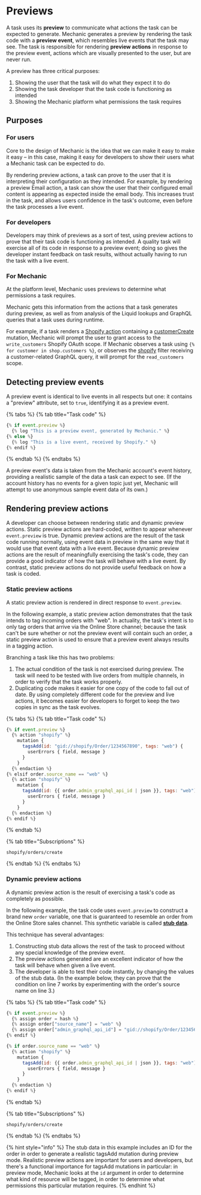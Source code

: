 # Previews

A task uses its **preview** to communicate what actions the task can be expected to generate. Mechanic generates a preview by rendering the task code with a **preview event**, which resembles live events that the task may see. The task is responsible for rendering **preview actions** in response to the preview event, actions which are visually presented to the user, but are never run.

A preview has three critical purposes:

1. Showing the user that the task will do what they expect it to do
2. Showing the task developer that the task code is functioning as intended
3. Showing the Mechanic platform what permissions the task requires

## Purposes

### For users

Core to the design of Mechanic is the idea that we can make it easy to make it easy – in this case, making it easy for developers to show their users what a Mechanic task can be expected to do.

By rendering preview actions, a task can prove to the user that it is interpreting their configuration as they intended. For example, by rendering a preview Email action, a task can show the user that their configured email content is appearing as expected inside the email body. This increases trust in the task, and allows users confidence in the task's outcome, even before the task processes a live event.

### For developers

Developers may think of previews as a sort of test, using preview actions to prove that their task code is functioning as intended. A quality task will exercise all of its code in response to a preview event; doing so gives the developer instant feedback on task results, without actually having to run the task with a live event.

### For Mechanic

At the platform level, Mechanic uses previews to determine what permissions a task requires.

Mechanic gets this information from the actions that a task generates during preview, as well as from analysis of the Liquid lookups and GraphQL queries that a task uses during runtime.

For example, if a task renders a [Shopify action](../../actions/action-types/shopify.md) containing a [customerCreate](https://shopify.dev/docs/admin-api/graphql/reference/customers/customercreate) mutation, Mechanic will prompt the user to grant access to the `write_customers` Shopify OAuth scope. If Mechanic observes a task using `{% for customer in shop.customers %}`, or observes the [shopify](../../../liquid/filters/shopify.md) filter receiving a customer-related GraphQL query, it will prompt for the `read_customers` scope.

## Detecting preview events

A preview event is identical to live events in all respects but one: it contains a "preview" attribute, set to `true`, identifying it as a preview event.

{% tabs %}
{% tab title="Task code" %}
```javascript
{% if event.preview %}
  {% log "This is a preview event, generated by Mechanic." %}
{% else %}
  {% log "This is a live event, received by Shopify." %}
{% endif %}
```
{% endtab %}
{% endtabs %}

A preview event's data is taken from the Mechanic account's event history, providing a realistic sample of the data a task can expect to see. \(If the account history has no events for a given topic just yet, Mechanic will attempt to use anonymous sample event data of its own.\)

## Rendering preview actions

A developer can choose between rendering static and dynamic preview actions. Static preview actions are hard-coded, written to appear whenever `event.preview` is true. Dynamic preview actions are the result of the task code running normally, using event data in preview in the same way that it would use that event data with a live event. Because dynamic preview actions are the result of meaningfully exercising the task's code, they can provide a good indicator of how the task will behave with a live event. By contrast, static preview actions do not provide useful feedback on how a task is coded.

### Static preview actions

A static preview action is rendered in direct response to `event.preview`.

In the following example, a static preview action demonstrates that the task intends to tag incoming orders with "web". In actuality, the task's intent is to only tag orders that arrive via the Online Store channel; because the task can't be sure whether or not the preview event will contain such an order, a static preview action is used to ensure that a preview event always results in a tagging action.

Branching a task like this has two problems:

1. The actual condition of the task is not exercised during preview. The task will need to be tested with live orders from multiple channels, in order to verify that the task works properly.
2. Duplicating code makes it easier for one copy of the code to fall out of date. By using completely different code for the preview and live actions, it becomes easier for developers to forget to keep the two copies in sync as the task evolves.

{% tabs %}
{% tab title="Task code" %}
```javascript
{% if event.preview %}
  {% action "shopify" %}
    mutation {
      tagsAdd(id: "gid://shopify/Order/1234567890", tags: "web") {
        userErrors { field, message }
      }
    }
  {% endaction %}
{% elsif order.source_name == "web" %}
  {% action "shopify" %}
    mutation {
      tagsAdd(id: {{ order.admin_graphql_api_id | json }}, tags: "web") {
        userErrors { field, message }
      }
    }
  {% endaction %}
{% endif %}
```
{% endtab %}

{% tab title="Subscriptions" %}
```
shopify/orders/create
```
{% endtab %}
{% endtabs %}

### Dynamic preview actions

A dynamic preview action is the result of exercising a task's code as completely as possible.

In the following example, the task code uses `event.preview` to construct a brand new `order` variable, one that is guaranteed to resemble an order from the Online Store sales channel. This synthetic variable is called [**stub data**](stub-data.md).

This technique has several advantages:

1. Constructing stub data allows the rest of the task to proceed without any special knowledge of the preview event.
2. The preview actions generated are an excellent indicator of how the task will behave when given a live event.
3. The developer is able to test their code instantly, by changing the values of the stub data. \(In the example below, they can prove that the condition on line 7 works by experimenting with the order's source name on line 3.\)

{% tabs %}
{% tab title="Task code" %}
```javascript
{% if event.preview %}
  {% assign order = hash %}
  {% assign order["source_name"] = "web" %}
  {% assign order["admin_graphql_api_id"] = "gid://shopify/Order/1234567890" %}
{% endif %}

{% if order.source_name == "web" %}
  {% action "shopify" %}
    mutation {
      tagsAdd(id: {{ order.admin_graphql_api_id | json }}, tags: "web") {
        userErrors { field, message }
      }
    }
  {% endaction %}
{% endif %}
```
{% endtab %}

{% tab title="Subscriptions" %}
```
shopify/orders/create
```
{% endtab %}
{% endtabs %}

{% hint style="info" %}
The stub data in this example includes an ID for the order in order to generate a realistic tagsAdd mutation during preview mode. Realistic preview actions are important for users and developers, but there's a functional importance for tagsAdd mutations in particular: in preview mode, Mechanic looks at the `id` argument in order to determine what kind of resource will be tagged, in order to determine what permissions this particular mutation requires.
{% endhint %}


